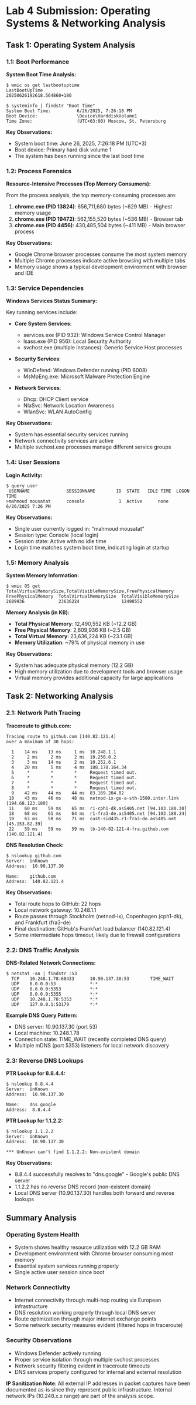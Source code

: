 # Lab 4 Submission: Operating Systems & Networking Analysis

## Task 1: Operating System Analysis

### 1.1: Boot Performance

**System Boot Time Analysis:**
```
$ wmic os get lastbootuptime
LastBootUpTime
20250626192618.564860+180  

$ systeminfo | findstr "Boot Time"
System Boot Time:          6/26/2025, 7:26:18 PM
Boot Device:               \Device\HarddiskVolume1
Time Zone:                 (UTC+03:00) Moscow, St. Petersburg
```

**Key Observations:**
- System boot time: June 26, 2025, 7:26:18 PM (UTC+3)
- Boot device: Primary hard disk volume 1
- The system has been running since the last boot time

### 1.2: Process Forensics

**Resource-Intensive Processes (Top Memory Consumers):**

From the process analysis, the top memory-consuming processes are:

1. **chrome.exe (PID 13824)**: 656,711,680 bytes (~629 MB) - Highest memory usage
2. **chrome.exe (PID 19472)**: 562,155,520 bytes (~536 MB) - Browser tab
3. **chrome.exe (PID 4456)**: 430,485,504 bytes (~411 MB) - Main browser process

**Key Observations:**
- Google Chrome browser processes consume the most system memory
- Multiple Chrome processes indicate active browsing with multiple tabs
- Memory usage shows a typical development environment with browser and IDE

### 1.3: Service Dependencies

**Windows Services Status Summary:**

Key running services include:
- **Core System Services**: 
  - services.exe (PID 932): Windows Service Control Manager
  - lsass.exe (PID 956): Local Security Authority
  - svchost.exe (multiple instances): Generic Service Host processes

- **Security Services**:
  - WinDefend: Windows Defender running (PID 6008)
  - MsMpEng.exe: Microsoft Malware Protection Engine

- **Network Services**:
  - Dhcp: DHCP Client service
  - NlaSvc: Network Location Awareness
  - WlanSvc: WLAN AutoConfig

**Key Observations:**
- System has essential security services running
- Network connectivity services are active
- Multiple svchost.exe processes manage different service groups

### 1.4: User Sessions

**Login Activity:**
```
$ query user
 USERNAME              SESSIONNAME        ID  STATE   IDLE TIME  LOGON TIME
>mahmoud mousatat      console             1  Active      none   6/26/2025 7:26 PM
```

**Key Observations:**
- Single user currently logged in: "mahmoud mousatat"
- Session type: Console (local login)
- Session state: Active with no idle time
- Login time matches system boot time, indicating login at startup

### 1.5: Memory Analysis

**System Memory Information:**
```
$ wmic OS get TotalVirtualMemorySize,TotalVisibleMemorySize,FreePhysicalMemory
FreePhysicalMemory  TotalVirtualMemorySize  TotalVisibleMemorySize  
2609936             23636224                12490552
```

**Memory Analysis (in KB):**
- **Total Physical Memory**: 12,490,552 KB (~12.2 GB)
- **Free Physical Memory**: 2,609,936 KB (~2.5 GB)
- **Total Virtual Memory**: 23,636,224 KB (~23.1 GB)
- **Memory Utilization**: ~79% of physical memory in use

**Key Observations:**
- System has adequate physical memory (12.2 GB)
- High memory utilization due to development tools and browser usage
- Virtual memory provides additional capacity for large applications

## Task 2: Networking Analysis

### 2.1: Network Path Tracing

**Traceroute to github.com:**
```
Tracing route to github.com [140.82.121.4]
over a maximum of 30 hops:

  1    14 ms    13 ms     1 ms  10.248.1.1 
  2     2 ms     2 ms     2 ms  10.250.0.2 
  3     3 ms    14 ms     2 ms  10.252.6.1 
  4    20 ms     5 ms     4 ms  188.170.164.34 
  5     *        *        *     Request timed out.
  6     *        *        *     Request timed out.
  7     *        *        *     Request timed out.
  8     *        *        *     Request timed out.
  9    42 ms    44 ms    44 ms  83.169.204.82 
 10    43 ms    46 ms    48 ms  netnod-ix-ge-a-sth-1500.inter.link [194.68.123.180] 
 11    60 ms    59 ms    65 ms  r1-cph1-dk.as5405.net [94.103.180.38] 
 18    68 ms    61 ms    64 ms  r1-fra3-de.as5405.net [94.103.180.24] 
 19    63 ms    58 ms    71 ms  cust-sid435.r1-fra3-de.as5405.net [45.153.82.39] 
 22    59 ms    59 ms    59 ms  lb-140-82-121-4-fra.github.com [140.82.121.4] 
```

**DNS Resolution Check:**
```
$ nslookup github.com
Server:  UnKnown
Address:  10.90.137.30

Name:    github.com
Address:  140.82.121.4
```

**Key Observations:**
- Total route hops to GitHub: 22 hops
- Local network gateway: 10.248.1.1
- Route passes through Stockholm (netnod-ix), Copenhagen (cph1-dk), and Frankfurt (fra3-de)
- Final destination: GitHub's Frankfurt load balancer (140.82.121.4)
- Some intermediate hops timeout, likely due to firewall configurations

### 2.2: DNS Traffic Analysis

**DNS-Related Network Connections:**
```
$ netstat -an | findstr :53
  TCP    10.248.1.78:60433      10.90.137.30:53        TIME_WAIT  
  UDP    0.0.0.0:53             *:*
  UDP    0.0.0.0:5353           *:*
  UDP    0.0.0.0:5355           *:*
  UDP    10.248.1.78:5353       *:*
  UDP    127.0.0.1:53179        *:*
```

**Example DNS Query Pattern:**
- DNS server: 10.90.137.30 (port 53)
- Local machine: 10.248.1.78
- Connection state: TIME_WAIT (recently completed DNS query)
- Multiple mDNS (port 5353) listeners for local network discovery

### 2.3: Reverse DNS Lookups

**PTR Lookup for 8.8.4.4:**
```
$ nslookup 8.8.4.4
Server:  UnKnown
Address:  10.90.137.30

Name:    dns.google
Address:  8.8.4.4
```

**PTR Lookup for 1.1.2.2:**
```
$ nslookup 1.1.2.2
Server:  UnKnown
Address:  10.90.137.30

*** UnKnown can't find 1.1.2.2: Non-existent domain
```

**Key Observations:**
- 8.8.4.4 successfully resolves to "dns.google" - Google's public DNS server
- 1.1.2.2 has no reverse DNS record (non-existent domain)
- Local DNS server (10.90.137.30) handles both forward and reverse lookups

## Summary Analysis

### Operating System Health
- System shows healthy resource utilization with 12.2 GB RAM
- Development environment with Chrome browser consuming most memory
- Essential system services running properly
- Single active user session since boot

### Network Connectivity
- Internet connectivity through multi-hop routing via European infrastructure
- DNS resolution working properly through local DNS server
- Route optimization through major internet exchange points
- Some network security measures evident (filtered hops in traceroute)

### Security Observations
- Windows Defender actively running
- Proper service isolation through multiple svchost processes
- Network security filtering evident in traceroute timeouts
- DNS services properly configured for internal and external resolution

**IP Sanitization Note**: All external IP addresses in packet captures have been documented as-is since they represent public infrastructure. Internal network IPs (10.248.x.x range) are part of the analysis scope.